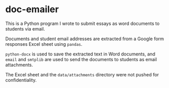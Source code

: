 # doc-emailer
This is a Python program I wrote to submit essays as word documents to students via email.

Documents and student email addresses are extracted from a Google form responses Excel sheet using `pandas`.

`python-docx` is used to save the extracted text in Word documents, and ```email``` and ```smtplib``` are used to send the documents to students as email attachments.

The Excel sheet and the `data/attachments` directory were not pushed for confidentiality.
